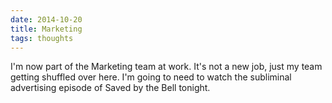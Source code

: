 ```yaml
---
date: 2014-10-20
title: Marketing
tags: thoughts
---
```


I'm now part of the Marketing team at work. It's not a new job, just my team getting shuffled over here. I'm going to need to watch the subliminal advertising episode of Saved by the Bell tonight.